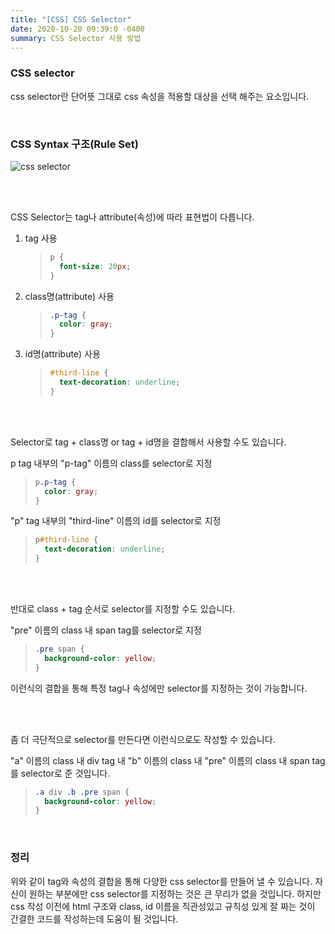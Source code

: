 ```yaml
---
title: "[CSS] CSS Selector"
date: 2020-10-20 09:39:0 -0400
summary: CSS Selector 사용 방법
---
```


### CSS selector

css selector란 단어뜻 그대로 css 속성을 적용할 대상을 선택 해주는 요소입니다.


<br>

### CSS Syntax 구조(Rule Set)

![css selector](https://www.w3schools.com/css/selector.gif)

<br>
<br>

CSS Selector는 tag나 attribute(속성)에 따라 표현법이 다릅니다.

1. tag 사용

   > ```css
   > p {
   >   font-size: 20px;
   > }
   > ```

2. class명(attribute) 사용

   > ```css
   > .p-tag {
   >   color: gray;
   > }
   > ```

3. id명(attribute) 사용

   > ```css
   > #third-line {
   >   text-decoration: underline;
   > }
   > ```
   >
   > 

<br>
<br>

Selector로 tag + class명 or tag + id명을 결합해서 사용할 수도 있습니다.

p tag 내부의 "p-tag" 이름의 class를 selector로 지정

> ```css
> p.p-tag {
>   color: gray;
> }
> ```



"p" tag 내부의 "third-line" 이름의 id를 selector로 지정

> ```css
> p#third-line {
>   text-decoration: underline;
> }
> ```
>
> 

<br>
<br>

반대로 class + tag 순서로 selector를 지정할 수도 있습니다.

"pre" 이름의 class 내 span tag를 selector로 지정

> ```css
> .pre span {
>   background-color: yellow;
> }
> ```
>
> 

이런식의 결합을 통해 특정 tag나 속성에만 selector를 지정하는 것이 가능합니다.

<br>
<br>

좀 더 극단적으로 selector를 만든다면 이런식으로도 작성할 수 있습니다.

"a" 이름의 class 내 div tag 내 "b" 이름의 class 내 "pre" 이름의 class 내 span tag를 selector로 준 것입니다.

> ```css
> .a div .b .pre span {
>   background-color: yellow;
> }
> ```
>
> 

<br>

### 정리

위와 같이 tag와 속성의 결합을 통해 다양한 css selector를 만들어 낼 수 있습니다. 자신이 원하는 부분에만 css selector를 지정하는 것은 큰 무리가 없을 것입니다. 하지만 css 작성 이전에 html 구조와 class, id 이름을 직관성있고 규칙성 있게 잘 짜는 것이 간결한 코드를 작성하는데 도움이 될 것입니다.